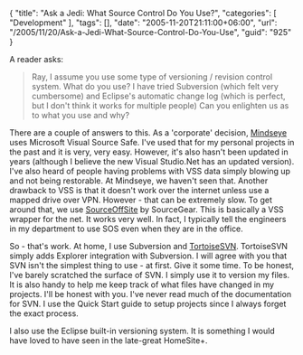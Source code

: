{
	"title": "Ask a Jedi: What Source Control Do You Use?",
	"categories": [
		"Development"
	],
	"tags": [],
	"date": "2005-11-20T21:11:00+06:00",
	"url": "/2005/11/20/Ask-a-Jedi-What-Source-Control-Do-You-Use",
	"guid": "925"
}

A reader asks:

<blockquote>
Ray, I assume you use some type of versioning / revision control system.  What do you use?  I have tried Subversion (which felt very cumbersome) and Eclipse's automatic change log (which is perfect, but I don't think it works for multiple people)  Can you enlighten us as to what you use and why?
</blockquote>

There are a couple of answers to this. As a 'corporate' decision, <a href="http://www.mindseye.com">Mindseye</a> uses Microsoft Visual Source Safe. I've used that for my personal projects in the past and it is very, very easy. However, it's also hasn't been updated in years (although I believe the new Visual Studio.Net has an updated version). I've also heard of people having problems with VSS data simply blowing up and not being restorable. At Mindseye, we haven't seen that. Another drawback to VSS is that it doesn't work over the internet unless use a mapped drive over VPN. However - that can be extremely slow. To get around that, we use <a href="http://www.sourcegear.com/sos/index.html">SourceOffSite</a> by SourceGear. This is basically a VSS wrapper for the net. It works very well. In fact, I typically tell the engineers in my department to use SOS even when they are in the office. 

So - that's work. At home, I use Subversion and <a href="http://tortoisesvn.tigris.org">TortoiseSVN</a>. TortoiseSVN simply adds Explorer integration with Subversion. I will agree with you that SVN isn't the simplest thing to use - at first. Give it some time. To be honest, I've barely scratched the surface of SVN. I simply use it to version my files. It is also handy to help me keep track of what files have changed in my projects. I'll be honest with you. I've never read much of the documentation for SVN. I use the Quick Start guide to setup projects since I always forget the exact process. 

I also use the Eclipse built-in versioning system. It is something I would have loved to have seen in the late-great HomeSite+.